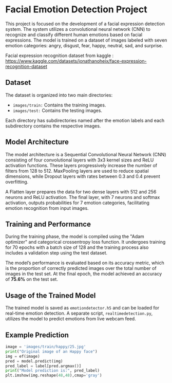 # Facial Emotion Detection Project
This project is focused on the development of a facial expression detection system. The system utilizes a convolutional neural network (CNN) to recognize and classify different human emotions based on facial expressions. The model is trained on a dataset of images labeled with seven emotion categories: angry, disgust, fear, happy, neutral, sad, and surprise.

Facial expression recognition dataset from kaggle : https://www.kaggle.com/datasets/jonathanoheix/face-expression-recognition-dataset

## Dataset
The dataset is organized into two main directories:

- ``` images/train: ``` 
     Contains the training images.
- ``` images/test: ``` 
     Contains the testing images.
  
Each directory has subdirectories named after the emotion labels and each subdirectory contains the respective images.
## Model Architecture
The model architecture is a Sequential Convolutional Neural Network (CNN) consisting of four convolutional layers with 3x3 kernel sizes and ReLU activation functions. These layers progressively increase the number of filters from 128 to 512. MaxPooling layers are used to reduce spatial dimensions, while Dropout layers with rates between 0.3 and 0.4 prevent overfitting. 

A Flatten layer prepares the data for two dense layers with 512 and 256 neurons and ReLU activation. The final layer, with 7 neurons and softmax activation, outputs probabilities for 7 emotion categories, facilitating emotion recognition from input images.

## Training and Performance

During the training phase, the model is compiled using the "Adam optimizer" and categorical crossentropy loss function. It undergoes training for 70 epochs with a batch size of 128 and 
the training process also includes a validation step using the test dataset.


The model’s performance is evaluated based on its accuracy metric, which is the proportion of correctly predicted images over the total number of images in the test set. 
At the final epoch, the model achieved an accuracy of **75.6%** on the test set.

## Usage of the Trained Model
The trained model is saved as ```emotiondetector.h5``` and can be loaded for real-time emotion detection. A separate script, ```realtimedetection.py```, utilizes the model to predict emotions from live webcam feed.

## Example Prediction

```python
image = 'images/train/happy/25.jpg'
print("Original image of an Happy face")
img = ef(image)
pred = model.predict(img)
pred_label = label[pred.argmax()]
print("Model prediction is:", pred_label)
plt.imshow(img.reshape(48,48),cmap='gray')
